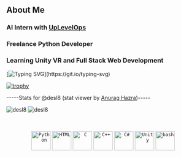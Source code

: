 <h2>About Me</h2>
<h3>AI Intern with <a href="https://uplevelops.com">UpLevelOps</a></h3>
<h3>Freelance Python Developer</h3>
<h3>Learning Unity VR and Full Stack Web Development</h3>

[![Typing SVG](https://readme-typing-svg.herokuapp.com?size=20&lines=You+are+waiting+for+a+train.)](https://git.io/typing-svg)

[![trophy](https://github-profile-trophy.vercel.app/?username=desl8)](https://github.com/ryo-ma/github-profile-trophy)

-----Stats for @desl8 (stat viewer by <a href="https://github.com/anuraghazra">Anurag Hazra</a>)-----

![desl8](https://github-readme-stats.vercel.app/api?username=desl8&show_icons=true&theme=dark)
![desl8](https://github-readme-stats.vercel.app/api/top-langs?username=desl8&show_icons=true&theme=dark&layout=compact)

<br />
<br />

<div align="center">
	<code><img width="50" src="https://user-images.githubusercontent.com/25181517/183423507-c056a6f9-1ba8-4312-a350-19bcbc5a8697.png" alt="Python" title="Python"/></code>
	<code><img width="50" src="https://user-images.githubusercontent.com/25181517/192158954-f88b5814-d510-4564-b285-dff7d6400dad.png" alt="HTML" title="HTML"/></code>
	<code><img width="50" src="https://user-images.githubusercontent.com/25181517/192106070-46255bcf-65e6-4c6b-a296-bf8d0d8fb2a7.png" alt="C" title="C"/></code>
	<code><img width="50" src="https://user-images.githubusercontent.com/25181517/192106073-90fffafe-3562-4ff9-a37e-c77a2da0ff58.png" alt="C++" title="C++"/></code>
	<code><img width="50" src="https://user-images.githubusercontent.com/25181517/121405384-444d7300-c95d-11eb-959f-913020d3bf90.png" alt="C#" title="C#"/></code>
	<code><img width="50" src="https://user-images.githubusercontent.com/25181517/193427941-9437dbbe-376f-40dc-9573-0ef5c02a26a7.png" alt="Unity" title="Unity"/></code>
	<code><img width="50" src="https://user-images.githubusercontent.com/25181517/192158606-7c2ef6bd-6e04-47cf-b5bc-da2797cb5bda.png" alt="bash" title="bash"/></code>
</div>
<br />
<br />
<!---
desl8/desl8 is a ✨ special ✨ repository because its `README.md` (this file) appears on your GitHub profile.
You can click the Preview link to take a look at your changes.
--->

